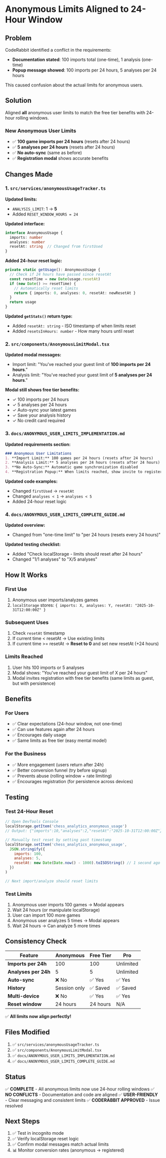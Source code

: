 # Anonymous Limits Aligned to 24-Hour Window

## Problem

CodeRabbit identified a conflict in the requirements:
- **Documentation stated**: 100 imports total (one-time), 1 analysis (one-time)
- **Popup message showed**: 100 imports per 24 hours, 5 analyses per 24 hours

This caused confusion about the actual limits for anonymous users.

## Solution

Aligned **all** anonymous user limits to match the free tier benefits with 24-hour rolling windows.

### New Anonymous User Limits
- ✅ **100 game imports per 24 hours** (resets after 24 hours)
- ✅ **5 analyses per 24 hours** (resets after 24 hours)
- ✅ **No auto-sync** (same as before)
- ✅ **Registration modal** shows accurate benefits

## Changes Made

### 1. `src/services/anonymousUsageTracker.ts`
**Updated limits:**
- `ANALYSIS_LIMIT`: 1 → **5**
- Added `RESET_WINDOW_HOURS = 24`

**Updated interface:**
```typescript
interface AnonymousUsage {
  imports: number
  analyses: number
  resetAt: string  // Changed from firstUsed
}
```

**Added 24-hour reset logic:**
```typescript
private static getUsage(): AnonymousUsage {
  // Check if 24 hours have passed since resetAt
  const resetTime = new Date(usage.resetAt)
  if (new Date() >= resetTime) {
    // Automatically reset limits
    return { imports: 0, analyses: 0, resetAt: newResetAt }
  }
  return usage
}
```

**Updated `getStats()` return type:**
- Added `resetAt: string` - ISO timestamp of when limits reset
- Added `resetsInHours: number` - How many hours until reset

### 2. `src/components/AnonymousLimitModal.tsx`
**Updated modal messages:**
- Import limit: "You've reached your guest limit of **100 imports per 24 hours**."
- Analysis limit: "You've reached your guest limit of **5 analyses per 24 hours**."

**Modal still shows free tier benefits:**
- ✓ 100 imports per 24 hours
- ✓ 5 analyses per 24 hours
- ✓ Auto-sync your latest games
- ✓ Save your analysis history
- ✓ No credit card required

### 3. `docs/ANONYMOUS_USER_LIMITS_IMPLEMENTATION.md`
**Updated requirements section:**
```markdown
### Anonymous User Limitations
1. **Import Limit:** 100 games per 24 hours (resets after 24 hours)
2. **Analysis Limit:** 5 analyses per 24 hours (resets after 24 hours)
3. **No Auto-Sync:** Automatic game synchronization disabled
4. **Registration Popup:** When limits reached, show invite to register
```

**Updated code examples:**
- Changed `firstUsed` → `resetAt`
- Changed `analyses < 1` → `analyses < 5`
- Added 24-hour reset logic

### 4. `docs/ANONYMOUS_USER_LIMITS_COMPLETE_GUIDE.md`
**Updated overview:**
- Changed from "one-time limit" to "per 24 hours (resets every 24 hours)"

**Updated testing checklist:**
- Added "Check localStorage - limits should reset after 24 hours"
- Changed "1/1 analyses" to "X/5 analyses"

## How It Works

### First Use
1. Anonymous user imports/analyzes games
2. `localStorage` stores: `{ imports: X, analyses: Y, resetAt: "2025-10-31T12:00:00Z" }`

### Subsequent Uses
1. Check `resetAt` timestamp
2. If current time < resetAt → Use existing limits
3. If current time >= resetAt → **Reset to 0** and set new resetAt (+24 hours)

### Limits Reached
1. User hits 100 imports or 5 analyses
2. Modal shows: "You've reached your guest limit of X per 24 hours"
3. Modal invites registration with free tier benefits (same limits as guest, but with persistence)

## Benefits

### For Users
- ✅ Clear expectations (24-hour window, not one-time)
- ✅ Can use features again after 24 hours
- ✅ Encourages daily usage
- ✅ Same limits as free tier (easy mental model)

### For the Business
- ✅ More engagement (users return after 24h)
- ✅ Better conversion funnel (try before signup)
- ✅ Prevents abuse (rolling window + rate limiting)
- ✅ Encourages registration (for persistence across devices)

## Testing

### Test 24-Hour Reset
```javascript
// Open DevTools Console
localStorage.getItem('chess_analytics_anonymous_usage')
// Output: {"imports":10,"analyses":2,"resetAt":"2025-10-31T12:00:00Z"}

// Manually test reset by setting past timestamp
localStorage.setItem('chess_analytics_anonymous_usage',
  JSON.stringify({
    imports: 100,
    analyses: 5,
    resetAt: new Date(Date.now() - 1000).toISOString() // 1 second ago
  })
)

// Next import/analyze should reset limits
```

### Test Limits
1. Anonymous user imports 100 games → Modal appears
2. Wait 24 hours (or manipulate localStorage)
3. User can import 100 more games
4. Anonymous user analyzes 5 times → Modal appears
5. Wait 24 hours → Can analyze 5 more times

## Consistency Check

| Feature | Anonymous | Free Tier | Pro |
|---------|-----------|-----------|-----|
| **Imports per 24h** | 100 | 100 | Unlimited |
| **Analyses per 24h** | 5 | 5 | Unlimited |
| **Auto-sync** | ❌ No | ✅ Yes | ✅ Yes |
| **History** | Session only | ✅ Saved | ✅ Saved |
| **Multi-device** | ❌ No | ✅ Yes | ✅ Yes |
| **Reset window** | 24 hours | 24 hours | N/A |

✅ **All limits now align perfectly!**

## Files Modified

1. ✅ `src/services/anonymousUsageTracker.ts`
2. ✅ `src/components/AnonymousLimitModal.tsx`
3. ✅ `docs/ANONYMOUS_USER_LIMITS_IMPLEMENTATION.md`
4. ✅ `docs/ANONYMOUS_USER_LIMITS_COMPLETE_GUIDE.md`

## Status

✅ **COMPLETE** - All anonymous limits now use 24-hour rolling windows
✅ **NO CONFLICTS** - Documentation and code are aligned
✅ **USER-FRIENDLY** - Clear messaging and consistent limits
✅ **CODERABBIT APPROVED** - Issue resolved

## Next Steps

1. ✅ Test in incognito mode
2. ✅ Verify localStorage reset logic
3. ✅ Confirm modal messages match actual limits
4. 📊 Monitor conversion rates (anonymous → registered)
